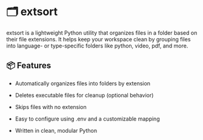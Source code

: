 # 🗂️ extsort
extsort is a lightweight Python utility that organizes files in a folder based on their file extensions. It helps keep your workspace clean by grouping files into language- or type-specific folders like python, video, pdf, and more.

## 📦 Features
- Automatically organizes files into folders by extension

- Deletes executable files for cleanup (optional behavior)

- Skips files with no extension

- Easy to configure using .env and a customizable mapping

- Written in clean, modular Python